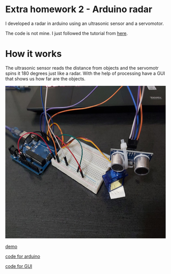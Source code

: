 # Extra homework 2 - Arduino radar

I developed a radar in arduino using an ultrasonic sensor and a servomotor.

The code is not mine. I just followed the tutorial from [here](https://projecthub.arduino.cc/nimishac/ultrasonic-radar-with-arduino-19baa3).

# How it works

The ultrasonic sensor reads the distance from objects and the servomotr spins it 180 degrees just like a radar. 
With the help of processing have a GUI that shows us how far are the objects.

<img src="https://github.com/Radu-Antonio/IntroductionToRobotics/blob/master/extrahomework2/img.jpeg" alt="image" width="580" height="480"/>

[demo](https://www.youtube.com/watch?v=EUS1tvZMpsc)

[code for arduino](https://github.com/Radu-Antonio/IntroductionToRobotics/blob/master/extrahomework2/extrahomework2.ino)

[code for GUI](https://github.com/Radu-Antonio/IntroductionToRobotics/blob/master/extrahomework2/extrahomework2.pde)

